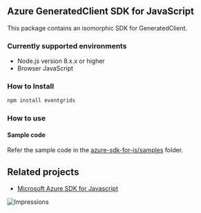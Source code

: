 ## Azure GeneratedClient SDK for JavaScript

This package contains an isomorphic SDK for GeneratedClient.

### Currently supported environments

- Node.js version 8.x.x or higher
- Browser JavaScript

### How to Install

```bash
npm install eventgrids
```

### How to use

#### Sample code

Refer the sample code in the [azure-sdk-for-js/samples](https://github.com/Azure/azure-sdk-for-js/tree/master/samples) folder.

## Related projects

- [Microsoft Azure SDK for Javascript](https://github.com/Azure/azure-sdk-for-js)


![Impressions](https://azure-sdk-impressions.azurewebsites.net/api/impressions/azure-sdk-for-js%2Fsdk%2Fcdn%2Farm-cdn%2FREADME.png)